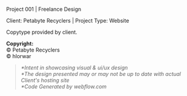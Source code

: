<p>Project 001 | Freelance Design</p>

<p>Client: Petabyte Recyclers | Project Type: Website</p>

<p>Copytype provided by client.</p>

<p><strong>Copyright:</strong> <br>
© Petabyte Recyclers  <br>
© hlorwar </p>

<blockquote>
  <p><em>*Intent in showcasing visual &amp; ui/ux design</em>  <br>
  <em>*The design presented may or may not be up to date with actual Client's hosting site</em><br>
  <em>*Code Generated by webflow.com</em>
  </p>
</blockquote>
